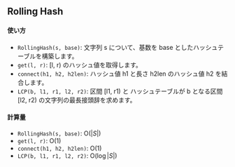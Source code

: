 ## Rolling Hash

#### 使い方

- `RollingHash(s, base)`: 文字列 s について、基数を base としたハッシュテーブルを構築します。
- `get(l, r)`: [l, r) のハッシュ値を取得します。
- `connect(h1, h2, h2len)`: ハッシュ値 h1 と長さ h2len のハッシュ値 h2 を結合します。
- `LCP(b, l1, r1, l2, r2)`: 区間 [l1, r1) と ハッシュテーブルが b となる区間 [l2, r2) の文字列の最長接頭辞を求めます。

#### 計算量

- `RollingHash(s, base)`: $\mathrm{O}(|S|)$
- `get(l, r)`: $\mathrm{O}(1)$
- `connect(h1, h2, h2len)`: $\mathrm{O}(1)$
- `LCP(b, l1, r1, l2, r2)`: $\mathrm{O}(\log |S|)$